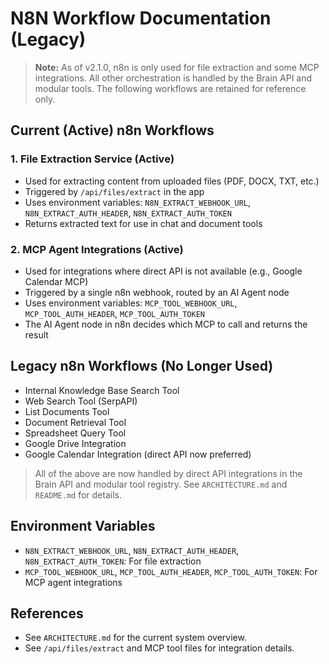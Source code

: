 # N8N Workflow Documentation (Legacy)

> **Note:** As of v2.1.0, n8n is only used for file extraction and some MCP integrations. All other orchestration is handled by the Brain API and modular tools. The following workflows are retained for reference only.

## Current (Active) n8n Workflows

### 1. File Extraction Service (Active)
- Used for extracting content from uploaded files (PDF, DOCX, TXT, etc.)
- Triggered by `/api/files/extract` in the app
- Uses environment variables: `N8N_EXTRACT_WEBHOOK_URL`, `N8N_EXTRACT_AUTH_HEADER`, `N8N_EXTRACT_AUTH_TOKEN`
- Returns extracted text for use in chat and document tools

### 2. MCP Agent Integrations (Active)
- Used for integrations where direct API is not available (e.g., Google Calendar MCP)
- Triggered by a single n8n webhook, routed by an AI Agent node
- Uses environment variables: `MCP_TOOL_WEBHOOK_URL`, `MCP_TOOL_AUTH_HEADER`, `MCP_TOOL_AUTH_TOKEN`
- The AI Agent node in n8n decides which MCP to call and returns the result

## Legacy n8n Workflows (No Longer Used)

- Internal Knowledge Base Search Tool
- Web Search Tool (SerpAPI)
- List Documents Tool
- Document Retrieval Tool
- Spreadsheet Query Tool
- Google Drive Integration
- Google Calendar Integration (direct API now preferred)

> All of the above are now handled by direct API integrations in the Brain API and modular tool registry. See `ARCHITECTURE.md` and `README.md` for details.

## Environment Variables

- `N8N_EXTRACT_WEBHOOK_URL`, `N8N_EXTRACT_AUTH_HEADER`, `N8N_EXTRACT_AUTH_TOKEN`: For file extraction
- `MCP_TOOL_WEBHOOK_URL`, `MCP_TOOL_AUTH_HEADER`, `MCP_TOOL_AUTH_TOKEN`: For MCP agent integrations

## References
- See `ARCHITECTURE.md` for the current system overview.
- See `/api/files/extract` and MCP tool files for integration details. 
